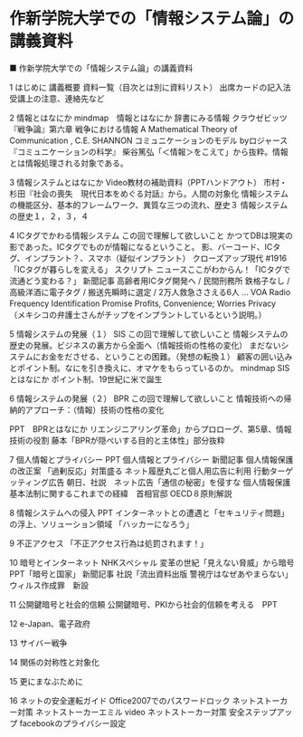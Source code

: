 # 作新学院大学での「情報システム論」の講義資料

■ 作新学院大学での「情報システム論」の講義資料

1 はじめに 講義概要
  資料一覧（目次とは別に資料リスト）
  出席カードの記入法
  受講上の注意、連絡先など

2 情報とはなにか
  mindmap　情報とはなにか
  辞書にみる情報
  クラウゼビッツ『戦争論』第六章 戦争における情報
  A Mathematical Theory of Communication , C.E. SHANNON
  コミュニケーションのモデル byロジャース『コミュニケーションの科学』
  柴谷篤弘「＜情報＞をこえて」から抜粋。情報とは情報処理される対象である。

3 情報システムとはなにか
  Video教材の補助資料（PPTハンドアウト）
  市村・杉田『社会の喪失　現代日本をめぐる対話』から。人間の対象化
  情報システムの機能区分、基本的フレームワーク、異質な三つの流れ、歴史３
  情報システムの歴史１，２，３，４

4 ICタグでかわる情報システム
  この回で理解して欲しいこと
  かつてDBは現実の影であった。ICタグでものが情報になるということ。
  影、バーコード、ICタグ、インプラント？、スマホ（疑似インプラント）
  クローズアップ現代 #1916「ICタグが暮らしを変える」 スクリプト
  ニュースここがわからん！「ICタグで流通どう変わる？」
  新聞記事
  高齢者用ICタグ開発へ / 民間刑務所 鉄格子なし / 高級洋酒に電子タグ / 搬送先瞬時に選定 / 2万人救急ささえる6人 ...
  VOA Radio Frequency Identification Promise Profits, Convenience; Worries Privacy　（メキシコの弁護士さんがチップをインプラントしているという説明。）

5 情報システムの発展（１） SIS
  この回で理解して欲しいこと
  情報システムの歴史の発展。ビジネスの裏方から全面へ（情報技術の性格の変化）
  まだないシステムにお金をださせる、ということの困難。（発想の転換１）
  顧客の囲い込みとポイント制。なにを引き換えに、オマケをもらっているのか。
   mindmap SISとはなにか
  ポイント制、19世紀に米で誕生

6 情報システムの発展（２） BPR
  この回で理解して欲しいこと
  情報技術への帰納的アプローチ：（情報）技術の性格の変化

  PPT　BPRとはなにか
  リエンジニアリング革命」からプロローグ、第5章、情報技術の役割
  藤本「BPRが隠ぺいする目的と主体性」部分抜粋

7 個人情報とプライバシー
  PPT 個人情報とプライバシー
  新聞記事
  個人情報保護の改正案 「過剰反応」対策盛る
  ネット履歴丸ごと個人用広告に利用 行動ターゲッティング広告
  朝日、社説　ネット広告「通信の秘密」を侵すな
  個人情報保護基本法制に関するこれまでの経緯　首相官邸
  OECD８原則解説

8 情報システムへの侵入
  PPT インターネットとの遭遇と「セキュリティ問題」の浮上、ソリューション領域
  「ハッカーになろう」

9 不正アクセス
「不正アクセス行為は処罰されます！」

10 暗号とインターネット
  NHKスペシャル 変革の世紀「見えない脅威」から暗号
  PPT「暗号と国家」 
  新聞記事
  社説「流出資料出版 警視庁はなぜあやまらない」
  ウィルス作成罪　新設

11 公開鍵暗号と社会的信頼
   公開鍵暗号、PKIから社会的信頼を考える　PPT

12 e-Japan、電子政府

13 サイバー戦争

14 関係の対称性と対象化

15 更にまなぶために

16 ネットの安全運転ガイド
  Office2007でのパスワードロック
  ネットストーカー対策
  ネットストーカーエミル video
  ネットストーカー対策 安全ステップアップ
  facebookのプライバシー設定
